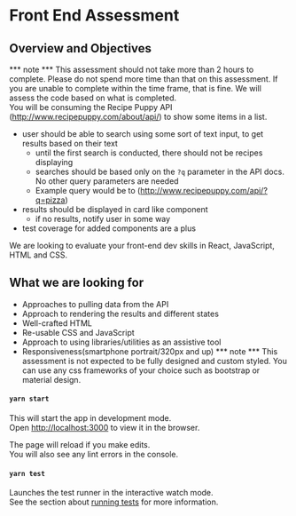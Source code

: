 # Front End Assessment

## Overview and Objectives

*** note ***
This assessment should not take more than 2 hours to complete. Please do not spend more time than that on this assessment. If you are unable to complete within the time frame, that is fine. We will assess the code based on what is completed.
<br>
You will be consuming the Recipe Puppy API (http://www.recipepuppy.com/about/api/) to show some items in a list.

- user should be able to search using some sort of text input, to get results based on their text
  - until the first search is conducted, there should not be recipes displaying
  - searches should be based only on the `?q` parameter in the API docs. No other query parameters are needed
  - Example query would be to (http://www.recipepuppy.com/api/?q=pizza)
- results should be displayed in card like component
  - if no results, notify user in some way
- test coverage for added components are a plus

We are looking to evaluate your front-end dev skills in React, JavaScript, HTML and CSS.

## What we are looking for
- Approaches to pulling data from the API
- Approach to rendering the results and different states
- Well-crafted HTML
- Re-usable CSS and JavaScript
- Approach to using libraries/utilities as an assistive tool
- Responsiveness(smartphone portrait/320px and up)
*** note ***
This assessment is not expected to be fully designed and custom styled. You can use any css frameworks of your choice such as bootstrap or material design.

#### `yarn start`

This will start the app in development mode.\
Open [http://localhost:3000](http://localhost:3000) to view it in the browser.

The page will reload if you make edits.\
You will also see any lint errors in the console.

#### `yarn test`

Launches the test runner in the interactive watch mode.\
See the section about [running tests](https://facebook.github.io/create-react-app/docs/running-tests) for more information.

